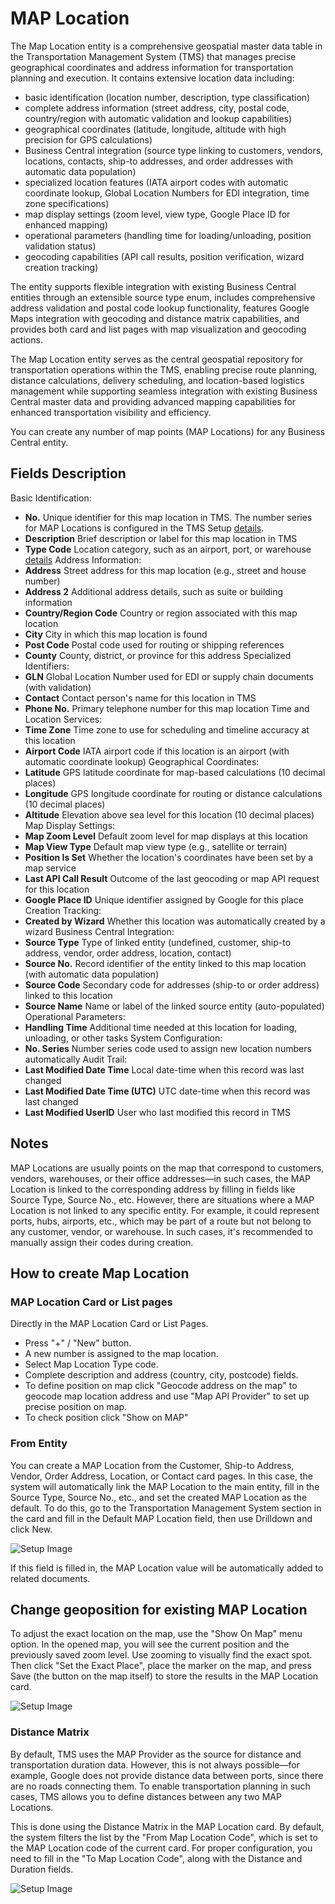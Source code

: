 # MAP Location

The Map Location entity is a comprehensive geospatial master data table in the Transportation Management System (TMS) that manages precise geographical coordinates and address information for transportation planning and execution.
It contains extensive location data including:

- basic identification (location number, description, type classification)
- complete address information (street address, city, postal code, country/region with automatic validation and lookup capabilities)
- geographical coordinates (latitude, longitude, altitude with high precision for GPS calculations)
- Business Central integration (source type linking to customers, vendors, locations, contacts, ship-to addresses, and order addresses with automatic data population)
- specialized location features (IATA airport codes with automatic coordinate lookup, Global Location Numbers for EDI integration, time zone specifications)
- map display settings (zoom level, view type, Google Place ID for enhanced mapping)
- operational parameters (handling time for loading/unloading, position validation status)
- geocoding capabilities (API call results, position verification, wizard creation tracking)

The entity supports flexible integration with existing Business Central entities through an extensible source type enum, includes comprehensive address validation and postal code lookup functionality, features Google Maps integration with geocoding and distance matrix capabilities, and provides both card and list pages with map visualization and geocoding actions.

The Map Location entity serves as the central geospatial repository for transportation operations within the TMS, enabling precise route planning, distance calculations, delivery scheduling, and location-based logistics management while supporting seamless integration with existing Business Central master data and providing advanced mapping capabilities for enhanced transportation visibility and efficiency.

You can create any number of map points (MAP Locations) for any Business Central entity.

## Fields Description

Basic Identification:

- **No.** Unique identifier for this map location in TMS. The number series for MAP Locations is configured in the TMS Setup [details](setup.md).
- **Description** Brief description or label for this map location in TMS
- **Type Code** Location category, such as an airport, port, or warehouse [details](maplocationtype.md)
Address Information:
- **Address** Street address for this map location (e.g., street and house number)
- **Address 2** Additional address details, such as suite or building information
- **Country/Region Code** Country or region associated with this map location
- **City** City in which this map location is found
- **Post Code** Postal code used for routing or shipping references
- **County** County, district, or province for this address
Specialized Identifiers:
- **GLN** Global Location Number used for EDI or supply chain documents (with validation)
- **Contact** Contact person's name for this location in TMS
- **Phone No.** Primary telephone number for this map location
Time and Location Services:
- **Time Zone** Time zone to use for scheduling and timeline accuracy at this location
- **Airport Code** IATA airport code if this location is an airport (with automatic coordinate lookup)
Geographical Coordinates:
- **Latitude** GPS latitude coordinate for map-based calculations (10 decimal places)
- **Longitude** GPS longitude coordinate for routing or distance calculations (10 decimal places)
- **Altitude** Elevation above sea level for this location (10 decimal places)
Map Display Settings:
- **Map Zoom Level** Default zoom level for map displays at this location
- **Map View Type** Default map view type (e.g., satellite or terrain)
- **Position Is Set** Whether the location's coordinates have been set by a map service
- **Last API Call Result** Outcome of the last geocoding or map API request for this location
- **Google Place ID** Unique identifier assigned by Google for this place
Creation Tracking:
- **Created by Wizard** Whether this location was automatically created by a wizard
Business Central Integration:
- **Source Type** Type of linked entity (undefined, customer, ship-to address, vendor, order address, location, contact)
- **Source No.** Record identifier of the entity linked to this map location (with automatic data population)
- **Source Code** Secondary code for addresses (ship-to or order address) linked to this location
- **Source Name** Name or label of the linked source entity (auto-populated)
Operational Parameters:
- **Handling Time** Additional time needed at this location for loading, unloading, or other tasks
System Configuration:
- **No. Series** Number series code used to assign new location numbers automatically
Audit Trail:
- **Last Modified Date Time** Local date-time when this record was last changed
- **Last Modified Date Time (UTC)** UTC date-time when this record was last changed
- **Last Modified UserID** User who last modified this record in TMS

## Notes

MAP Locations are usually points on the map that correspond to customers, vendors, warehouses, or their office addresses—in such cases, the MAP Location is linked to the corresponding address by filling in fields like Source Type, Source No., etc. However, there are situations where a MAP Location is not linked to any specific entity. For example, it could represent ports, hubs, airports, etc., which may be part of a route but not belong to any customer, vendor, or warehouse. In such cases, it's recommended to manually assign their codes during creation.

## How to create Map Location

### MAP Location Card or List pages

Directly in the MAP Location Card or List Pages.

- Press "+" / "New" button.
- A new number is assigned to the map location.
- Select Map Location Type code.
- Complete description and address (country, city, postcode) fields.
- To define position on map click "Geocode address on the map" to geocode map location address and use "Map API Provider" to set up precise position on map.
- To check position click "Show on MAP"

### From Entity

You can create a MAP Location from the Customer, Ship-to Address, Vendor, Order Address, Location, or Contact card pages.
In this case, the system will automatically link the MAP Location to the main entity, fill in the Source Type, Source No., etc., and set the created MAP Location as the default.
To do this, go to the Transportation Management System section in the card and fill in the Default MAP Location field, then use Drilldown and click New.

![Setup Image](resources/maplocation/pics/maplocationnew.png)

If this field is filled in, the MAP Location value will be automatically added to related documents.

## Change geoposition for existing MAP Location

To adjust the exact location on the map, use the "Show On Map" menu option. In the opened map, you will see the current position and the previously saved zoom level. Use zooming to visually find the exact spot. Then click "Set the Exact Place", place the marker on the map, and press Save (the button on the map itself) to store the results in the MAP Location card.

![Setup Image](resources/maplocation/pics/maplocationChangePosition.png)

### Distance Matrix

By default, TMS uses the MAP Provider as the source for distance and transportation duration data. However, this is not always possible—for example, Google does not provide distance data between ports, since there are no roads connecting them. To enable transportation planning in such cases, TMS allows you to define distances between any two MAP Locations.

This is done using the Distance Matrix in the MAP Location card. By default, the system filters the list by the "From Map Location Code", which is set to the MAP Location code of the current card. For proper configuration, you need to fill in the "To Map Location Code", along with the Distance and Duration fields.

![Setup Image](resources/maplocation/pics/maplocationDistanceMatrix.png)
